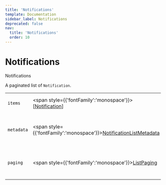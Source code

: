 ```yaml
---
title: 'Notifications'
template: Documentation
sidebar_label: Notifications
deprecated: false
nav:
  title: 'Notifications'
  order: 10
---
```


# Notifications

<div style={{'fontFamily':'monospace'}}><span style={{'fontSize':'1.5rem','fontWeight':500}}>Notifications</span></div>



A paginated list of `Notification`.

| | | |
| -- | -- | -- |
| `items` | <span style={{'fontFamily':'monospace'}}>[<a href="/guardrails/docs/reference/graphql/object/Notification">Notification</a>]</span> | The `items` for this page of `Notifications`. |
| `metadata` | <span style={{'fontFamily':'monospace'}}><a href="/guardrails/docs/reference/graphql/object/NotificationListMetadata">NotificationListMetadata</a></span> | List metadata information for the instance of `Notifications`. |
| `paging` | <span style={{'fontFamily':'monospace'}}><a href="/guardrails/docs/reference/graphql/object/ListPaging">ListPaging</a></span> | The `paging` information for this page of `Notifications`. |